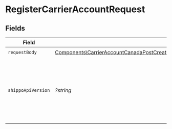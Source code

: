 # RegisterCarrierAccountRequest


## Fields

| Field                                                                                                                                                                                                                                                                                                                                                                                                                                                                                                                                                                                                                                                                                                                                                                                           | Type                                                                                                                                                                                                                                                                                                                                                                                                                                                                                                                                                                                                                                                                                                                                                                                            | Required                                                                                                                                                                                                                                                                                                                                                                                                                                                                                                                                                                                                                                                                                                                                                                                        | Description                                                                                                                                                                                                                                                                                                                                                                                                                                                                                                                                                                                                                                                                                                                                                                                     | Example                                                                                                                                                                                                                                                                                                                                                                                                                                                                                                                                                                                                                                                                                                                                                                                         |
| ----------------------------------------------------------------------------------------------------------------------------------------------------------------------------------------------------------------------------------------------------------------------------------------------------------------------------------------------------------------------------------------------------------------------------------------------------------------------------------------------------------------------------------------------------------------------------------------------------------------------------------------------------------------------------------------------------------------------------------------------------------------------------------------------- | ----------------------------------------------------------------------------------------------------------------------------------------------------------------------------------------------------------------------------------------------------------------------------------------------------------------------------------------------------------------------------------------------------------------------------------------------------------------------------------------------------------------------------------------------------------------------------------------------------------------------------------------------------------------------------------------------------------------------------------------------------------------------------------------------- | ----------------------------------------------------------------------------------------------------------------------------------------------------------------------------------------------------------------------------------------------------------------------------------------------------------------------------------------------------------------------------------------------------------------------------------------------------------------------------------------------------------------------------------------------------------------------------------------------------------------------------------------------------------------------------------------------------------------------------------------------------------------------------------------------- | ----------------------------------------------------------------------------------------------------------------------------------------------------------------------------------------------------------------------------------------------------------------------------------------------------------------------------------------------------------------------------------------------------------------------------------------------------------------------------------------------------------------------------------------------------------------------------------------------------------------------------------------------------------------------------------------------------------------------------------------------------------------------------------------------- | ----------------------------------------------------------------------------------------------------------------------------------------------------------------------------------------------------------------------------------------------------------------------------------------------------------------------------------------------------------------------------------------------------------------------------------------------------------------------------------------------------------------------------------------------------------------------------------------------------------------------------------------------------------------------------------------------------------------------------------------------------------------------------------------------- |
| `requestBody`                                                                                                                                                                                                                                                                                                                                                                                                                                                                                                                                                                                                                                                                                                                                                                                   | [Components\CarrierAccountCanadaPostCreateRequest\|Components\CarrierAccountChronopostCreateRequest\|Components\CarrierAccountColissimoCreateRequest\|Components\CarrierAccountCorreosCreateRequest\|Components\CarrierAccountDeutschePostCreateRequest\|Components\CarrierAccountDHLExpressCreateRequest\|Components\CarrierAccountDpdDeCreateRequest\|Components\CarrierAccountDPDUKCreateRequest\|Components\CarrierAccountFedExCreateRequest\|Components\CarrierAccountHermesUKCreateRequest\|Components\CarrierAccountMondialRelayCreateRequest\|Components\CarrierAccountPosteItalianeCreateRequest\|Components\CarrierAccountUPSCreateRequest\|Components\CarrierAccountUSPSCreateRequest\|Components\CarrierAccountSendleCreateRequest](../../Models/Operations/RegisterCarrierAccountRequestBody.md) | :heavy_check_mark:                                                                                                                                                                                                                                                                                                                                                                                                                                                                                                                                                                                                                                                                                                                                                                              | Examples.                                                                                                                                                                                                                                                                                                                                                                                                                                                                                                                                                                                                                                                                                                                                                                                       |                                                                                                                                                                                                                                                                                                                                                                                                                                                                                                                                                                                                                                                                                                                                                                                                 |
| `shippoApiVersion`                                                                                                                                                                                                                                                                                                                                                                                                                                                                                                                                                                                                                                                                                                                                                                              | *?string*                                                                                                                                                                                                                                                                                                                                                                                                                                                                                                                                                                                                                                                                                                                                                                                       | :heavy_minus_sign:                                                                                                                                                                                                                                                                                                                                                                                                                                                                                                                                                                                                                                                                                                                                                                              | Optional string used to pick a non-default API version to use. See our <a href="https://docs.goshippo.com/docs/api_concepts/apiversioning/">API version</a> guide.                                                                                                                                                                                                                                                                                                                                                                                                                                                                                                                                                                                                                              | 2018-02-08                                                                                                                                                                                                                                                                                                                                                                                                                                                                                                                                                                                                                                                                                                                                                                                      |